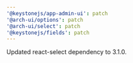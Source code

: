 ```yaml
---
'@keystonejs/app-admin-ui': patch
'@arch-ui/options': patch
'@arch-ui/select': patch
'@keystonejs/fields': patch
---
```


Updated react-select dependency to 3.1.0.
